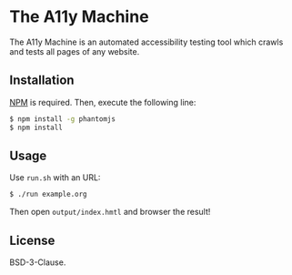 # The A11y Machine

The A11y Machine is an automated accessibility testing tool which crawls and
tests all pages of any website.

## Installation

[NPM](http://npmjs.org/) is required. Then, execute the following line:
```sh
$ npm install -g phantomjs
$ npm install
```

## Usage

Use `run.sh` with an URL:

```sh
$ ./run example.org
```

Then open `output/index.hmtl` and browser the result!

## License

BSD-3-Clause.
